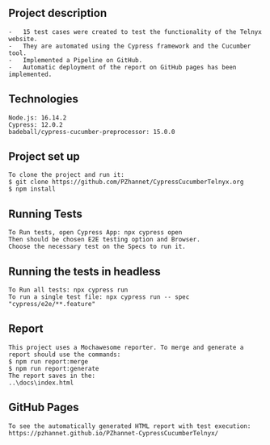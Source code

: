 ## Project description

    -   15 test cases were created to test the functionality of the Telnyx website.
    -   They are automated using the Cypress framework and the Cucumber tool.
    -   Implemented a Pipeline on GitHub.
    -   Automatic deployment of the report on GitHub pages has been implemented.

## Technologies

    Node.js: 16.14.2
    Cypress: 12.0.2
    badeball/cypress-cucumber-preprocessor: 15.0.0

## Project set up 

    To clone the project and run it:
    $ git clone https://github.com/PZhannet/CypressCucumberTelnyx.org
    $ npm install

## Running Tests

    To Run tests, open Cypress App: npx cypress open
    Then should be chosen E2E testing option and Browser. 
    Choose the necessary test on the Specs to run it.

## Running the tests in headless

    To Run all tests: npx cypress run
    To run a single test file: npx cypress run -- spec "cypress/e2e/**.feature"

## Report

    This project uses a Mochawesome reporter. To merge and generate a report should use the commands:
    $ npm run report:merge
    $ npm run report:generate
    The report saves in the:
    ..\docs\index.html

## GitHub Pages

    To see the automatically generated HTML report with test execution:
    https://pzhannet.github.io/PZhannet-CypressCucumberTelnyx/
    